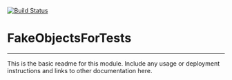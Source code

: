 [![Build Status](https://travis-ci.org/rsutormin/FakeObjectsForTests.svg?branch=master)](https://travis-ci.org/rsutormin/FakeObjectsForTests)

# FakeObjectsForTests
---

This is the basic readme for this module. Include any usage or deployment instructions and links to other documentation here.
